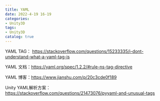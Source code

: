```yaml
---
title: YAML
date: 2022-4-19 16-19
categories:
- Unity3D
tags:
- Unity3D
catalog: true
---
```


YAML TAG： <https://stackoverflow.com/questions/15233335/i-dont-understand-what-a-yaml-tag-is>

YAML 文档：<https://yaml.org/spec/1.2.2/#rule-ns-tag-directive>

YAML 博客：<https://www.jianshu.com/p/20c3cde0f189>

Unity YAML解析方案：<https://stackoverflow.com/questions/21473076/pyyaml-and-unusual-tags>
